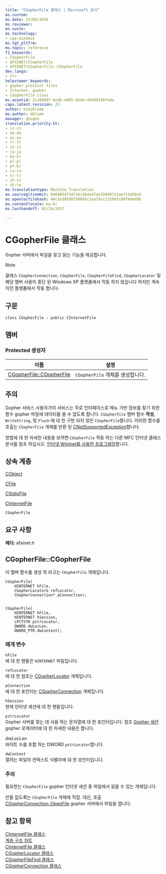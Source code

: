 ```yaml
---
title: "CGopherFile 클래스 | Microsoft 문서"
ms.custom: 
ms.date: 11/04/2016
ms.reviewer: 
ms.suite: 
ms.technology:
- cpp-windows
ms.tgt_pltfrm: 
ms.topic: reference
f1_keywords:
- CGopherFile
- AFXINET/CGopherFile
- AFXINET/CGopherFile::CGopherFile
dev_langs:
- C++
helpviewer_keywords:
- gopher protocol files
- Internet, gopher
- CGopherFile class
ms.assetid: 3ca9898f-8cdb-4495-bbde-46d40100feda
caps.latest.revision: 23
author: mikeblome
ms.author: mblome
manager: ghogen
translation.priority.ht:
- cs-cz
- de-de
- es-es
- fr-fr
- it-it
- ja-jp
- ko-kr
- pl-pl
- pt-br
- ru-ru
- tr-tr
- zh-cn
- zh-tw
ms.translationtype: Machine Translation
ms.sourcegitcommit: 040985df34f2613b4e4fae29498721aef15d50cb
ms.openlocfilehash: 40c1e385d0f58095c2aa79cc23168fc00f48ed9b
ms.contentlocale: ko-kr
ms.lasthandoff: 02/24/2017

---
```

# <a name="cgopherfile-class"></a>CGopherFile 클래스
Gopher 서버에서 파일을 찾고 읽는 기능을 제공합니다.  
  
> [!NOTE]
>  클래스 `CGopherConnection`, `CGopherFile`, `CGopherFileFind`, `CGopherLocator` 및 해당 멤버 사용이 중단 된 Windows XP 플랫폼에서 작동 하지 않습니다 하지만 계속 이전 플랫폼에서 작동 합니다.  
  
## <a name="syntax"></a>구문  
  
```  
class CGopherFile : public CInternetFile  
```  
  
## <a name="members"></a>멤버  
  
### <a name="protected-constructors"></a>Protected 생성자  
  
|이름|설명|  
|----------|-----------------|  
|[CGopherFile::CGopherFile](#cgopherfile)|`CGopherFile` 개체를 생성합니다.|  
  
## <a name="remarks"></a>주의  
 Gopher 서비스 사용자가이 서비스는 주로 인터페이스로 메뉴 기반 정보를 찾기 위한 함수 gopher 파일에 데이터를 쓸 수 없도록 합니다. `CGopherFile` 멤버 함수 **작성**, `WriteString`, 및 `Flush` 에 대 한 구현 되지 않은 `CGopherFile`합니다. 이러한 함수를 호출는 `CGopherFile` 개체를 반환 된 [CNotSupportedException](../../mfc/reference/cnotsupportedexception-class.md)합니다.  
  
 방법에 대 한 자세한 내용을 보려면 `CGopherFile` 작동 하는 다른 MFC 인터넷 클래스 문서를 참조 하십시오. [인터넷 WinInet를 사용한 프로그래밍](../../mfc/win32-internet-extensions-wininet.md)합니다.  
  
## <a name="inheritance-hierarchy"></a>상속 계층  
 [CObject](../../mfc/reference/cobject-class.md)  
  
 [CFile](../../mfc/reference/cfile-class.md)  
  
 [CStdioFile](../../mfc/reference/cstdiofile-class.md)  
  
 [CInternetFile](../../mfc/reference/cinternetfile-class.md)  
  
 `CGopherFile`  
  
## <a name="requirements"></a>요구 사항  
 **헤더:** afxinet.h  
  
##  <a name="cgopherfile"></a>CGopherFile::CGopherFile  
 이 멤버 함수를 생성 하 라고는 `CGopherFile` 개체입니다.  
  
```  
CGopherFile(
    HINTERNET hFile,  
    CGopherLocator& refLocator,  
    CGopherConnection* pConnection);

 
CGopherFile(
    HINTERNET hFile,  
    HINTERNET hSession,  
    LPCTSTR pstrLocator,  
    DWORD dwLocLen,  
    DWORD_PTR dwContext);
```  
  
### <a name="parameters"></a>매개 변수  
 `hFile`  
 에 대 한 핸들은 `HINTERNET` 파일입니다.  
  
 `refLocator`  
 에 대 한 참조는 [CGopherLocator](../../mfc/reference/cgopherlocator-class.md) 개체입니다.  
  
 `pConnection`  
 에 대 한 포인터는 [CGopherConnection](../../mfc/reference/cgopherconnection-class.md) 개체입니다.  
  
 `hSession`  
 현재 인터넷 세션에 대 한 핸들입니다.  
  
 `pstrLocator`  
 Gopher 서버를 찾는 데 사용 하는 문자열에 대 한 포인터입니다. 참조 [Gopher 세션](https://msdn.microsoft.com/library/24wz8xze.aspx) gopher 로케이터에 대 한 자세한 내용은 합니다.  
  
 *dwLocLen*  
 바이트 수를 포함 하는 DWORD `pstrLocator`합니다.  
  
 `dwContext`  
 열려는 파일의 컨텍스트 식별자에 대 한 포인터입니다.  
  
### <a name="remarks"></a>주의  
 필요한는 `CGopherFile` gopher 인터넷 세션 중 파일에서 읽을 수 있는 개체입니다.  
  
 만들 없도록는 `CGopherFile` 개체에 직접. 대신, 호출 [CGopherConnection::OpenFile](../../mfc/reference/cgopherconnection-class.md#openfile) gopher 서버에서 파일을 엽니다.  
  
## <a name="see-also"></a>참고 항목  
 [CInternetFile 클래스](../../mfc/reference/cinternetfile-class.md)   
 [계층 구조 차트](../../mfc/hierarchy-chart.md)   
 [CInternetFile 클래스](../../mfc/reference/cinternetfile-class.md)   
 [CGopherLocator 클래스](../../mfc/reference/cgopherlocator-class.md)   
 [CGopherFileFind 클래스](../../mfc/reference/cgopherfilefind-class.md)   
 [CGopherConnection 클래스](../../mfc/reference/cgopherconnection-class.md)

